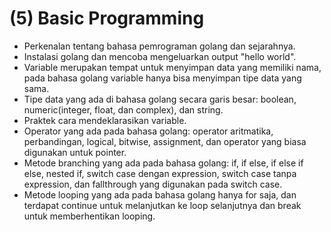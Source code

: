 # (5) Basic Programming
- Perkenalan tentang bahasa pemrograman golang dan sejarahnya.
- Instalasi golang dan mencoba mengeluarkan output "hello world".
- Variable merupakan tempat untuk menyimpan data yang memiliki nama, pada bahasa golang variable hanya bisa menyimpan tipe data yang sama.
- Tipe data yang ada di bahasa golang secara garis besar: boolean, numeric(integer, float, dan complex), dan string.
- Praktek cara mendeklarasikan variable.
- Operator yang ada pada bahasa golang: operator aritmatika, perbandingan, logical, bitwise, assignment, dan operator yang biasa digunakan untuk pointer.
- Metode branching yang ada pada bahasa golang: if, if else, if else if else, nested if, switch case dengan expression, switch case tanpa expression, dan fallthrough yang digunakan pada switch case.
- Metode looping yang ada pada bahasa golang hanya for saja, dan terdapat continue untuk melanjutkan ke loop selanjutnya dan break untuk memberhentikan looping.
